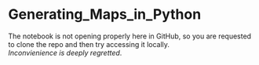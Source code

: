 # Generating_Maps_in_Python

The notebook is not opening properly here in GitHub, so you are requested to clone the repo and then try accessing it locally. <br>
*Inconvienience is deeply regretted*.
